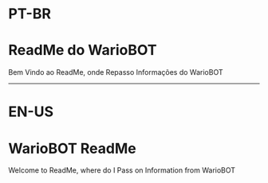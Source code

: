 # PT-BR

# ReadMe do WarioBOT

Bem Vindo ao ReadMe, onde Repasso Informações do WarioBOT

---------------------------------------------------------------------------------------------

# EN-US

# WarioBOT ReadMe

Welcome to ReadMe, where do I Pass on Information from WarioBOT
